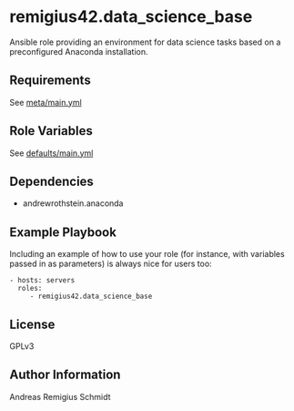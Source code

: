 remigius42.data\_science\_base
=========

Ansible role providing an environment for data science tasks based on a preconfigured Anaconda installation.

Requirements
------------

See [meta/main.yml](meta/main.yml)


Role Variables
--------------

See [defaults/main.yml](defaults/main.yml)


Dependencies
------------

* andrewrothstein.anaconda

Example Playbook
----------------

Including an example of how to use your role (for instance, with variables passed in as parameters) is always nice for users too:

    - hosts: servers
      roles:
         - remigius42.data_science_base

License
-------

GPLv3

Author Information
------------------

Andreas Remigius Schmidt

